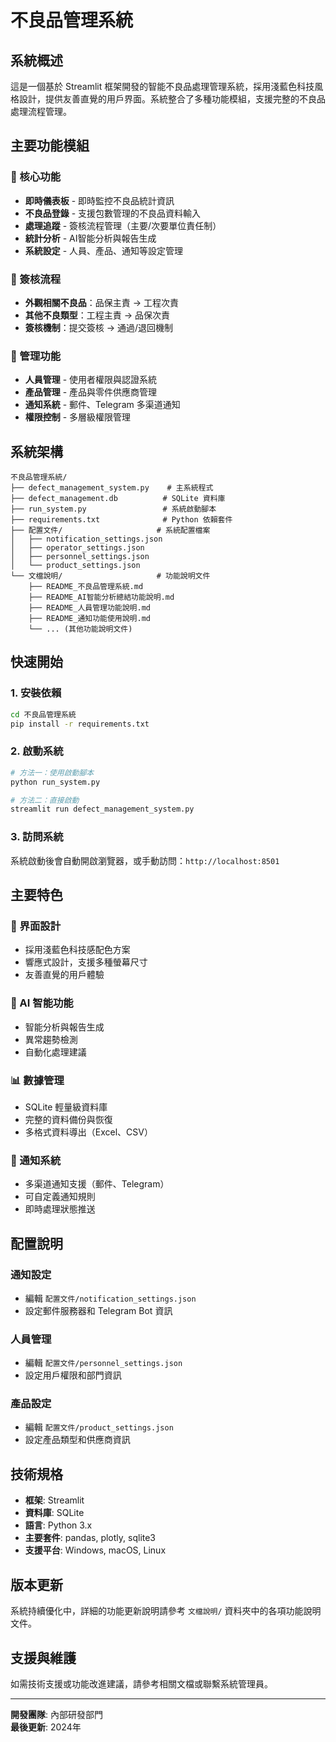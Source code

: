 # 不良品管理系統

## 系統概述

這是一個基於 Streamlit 框架開發的智能不良品處理管理系統，採用淺藍色科技風格設計，提供友善直覺的用戶界面。系統整合了多種功能模組，支援完整的不良品處理流程管理。

## 主要功能模組

### 🎯 核心功能
- **即時儀表板** - 即時監控不良品統計資訊
- **不良品登錄** - 支援包數管理的不良品資料輸入
- **處理追蹤** - 簽核流程管理（主要/次要單位責任制）
- **統計分析** - AI智能分析與報告生成
- **系統設定** - 人員、產品、通知等設定管理

### 🔄 簽核流程
- **外觀相關不良品**：品保主責 → 工程次責
- **其他不良類型**：工程主責 → 品保次責
- **簽核機制**：提交簽核 → 通過/退回機制

### 🔧 管理功能
- **人員管理** - 使用者權限與認證系統
- **產品管理** - 產品與零件供應商管理
- **通知系統** - 郵件、Telegram 多渠道通知
- **權限控制** - 多層級權限管理

## 系統架構

```
不良品管理系統/
├── defect_management_system.py    # 主系統程式
├── defect_management.db          # SQLite 資料庫
├── run_system.py                 # 系統啟動腳本
├── requirements.txt              # Python 依賴套件
├── 配置文件/                     # 系統配置檔案
│   ├── notification_settings.json
│   ├── operator_settings.json
│   ├── personnel_settings.json
│   └── product_settings.json
└── 文檔說明/                     # 功能說明文件
    ├── README_不良品管理系統.md
    ├── README_AI智能分析總結功能說明.md
    ├── README_人員管理功能說明.md
    ├── README_通知功能使用說明.md
    └── ... (其他功能說明文件)
```

## 快速開始

### 1. 安裝依賴
```bash
cd 不良品管理系統
pip install -r requirements.txt
```

### 2. 啟動系統
```bash
# 方法一：使用啟動腳本
python run_system.py

# 方法二：直接啟動
streamlit run defect_management_system.py
```

### 3. 訪問系統
系統啟動後會自動開啟瀏覽器，或手動訪問：`http://localhost:8501`

## 主要特色

### 🎨 界面設計
- 採用淺藍色科技感配色方案
- 響應式設計，支援多種螢幕尺寸
- 友善直覺的用戶體驗

### 🤖 AI 智能功能
- 智能分析與報告生成
- 異常趨勢檢測
- 自動化處理建議

### 📊 數據管理
- SQLite 輕量級資料庫
- 完整的資料備份與恢復
- 多格式資料導出（Excel、CSV）

### 🔔 通知系統
- 多渠道通知支援（郵件、Telegram）
- 可自定義通知規則
- 即時處理狀態推送

## 配置說明

### 通知設定
- 編輯 `配置文件/notification_settings.json`
- 設定郵件服務器和 Telegram Bot 資訊

### 人員管理
- 編輯 `配置文件/personnel_settings.json`
- 設定用戶權限和部門資訊

### 產品設定
- 編輯 `配置文件/product_settings.json`
- 設定產品類型和供應商資訊

## 技術規格

- **框架**: Streamlit
- **資料庫**: SQLite
- **語言**: Python 3.x
- **主要套件**: pandas, plotly, sqlite3
- **支援平台**: Windows, macOS, Linux

## 版本更新

系統持續優化中，詳細的功能更新說明請參考 `文檔說明/` 資料夾中的各項功能說明文件。

## 支援與維護

如需技術支援或功能改進建議，請參考相關文檔或聯繫系統管理員。

---

**開發團隊**: 內部研發部門  
**最後更新**: 2024年